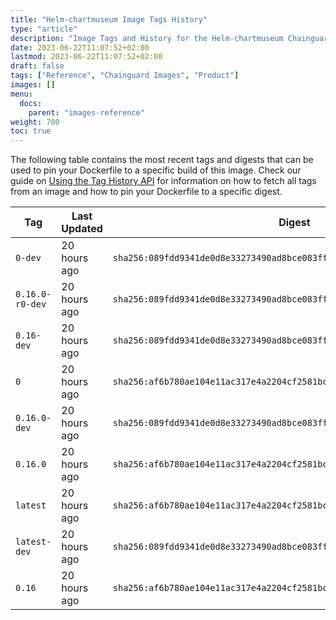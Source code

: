 ```yaml
---
title: "Helm-chartmuseum Image Tags History"
type: "article"
description: "Image Tags and History for the Helm-chartmuseum Chainguard Image"
date: 2023-06-22T11:07:52+02:00
lastmod: 2023-06-22T11:07:52+02:00
draft: false
tags: ["Reference", "Chainguard Images", "Product"]
images: []
menu:
  docs:
    parent: "images-reference"
weight: 700
toc: true
---
```


The following table contains the most recent tags and digests that can be used to pin your Dockerfile to a specific build of this image. Check our guide on [Using the Tag History API](/chainguard/chainguard-images/using-the-tag-history-api/) for information on how to fetch all tags from an image and how to pin your Dockerfile to a specific digest.

| Tag             | Last Updated | Digest                                                                    |
|-----------------|--------------|---------------------------------------------------------------------------|
| `0-dev`         | 20 hours ago | `sha256:089fdd9341de0d8e33273490ad8bce083ff96ca6c6bd147e96de88e9981401f9` |
| `0.16.0-r0-dev` | 20 hours ago | `sha256:089fdd9341de0d8e33273490ad8bce083ff96ca6c6bd147e96de88e9981401f9` |
| `0.16-dev`      | 20 hours ago | `sha256:089fdd9341de0d8e33273490ad8bce083ff96ca6c6bd147e96de88e9981401f9` |
| `0`             | 20 hours ago | `sha256:af6b780ae104e11ac317e4a2204cf2581bca507b8b4ce78f3ec17c81fe70cff7` |
| `0.16.0-dev`    | 20 hours ago | `sha256:089fdd9341de0d8e33273490ad8bce083ff96ca6c6bd147e96de88e9981401f9` |
| `0.16.0`        | 20 hours ago | `sha256:af6b780ae104e11ac317e4a2204cf2581bca507b8b4ce78f3ec17c81fe70cff7` |
| `latest`        | 20 hours ago | `sha256:af6b780ae104e11ac317e4a2204cf2581bca507b8b4ce78f3ec17c81fe70cff7` |
| `latest-dev`    | 20 hours ago | `sha256:089fdd9341de0d8e33273490ad8bce083ff96ca6c6bd147e96de88e9981401f9` |
| `0.16`          | 20 hours ago | `sha256:af6b780ae104e11ac317e4a2204cf2581bca507b8b4ce78f3ec17c81fe70cff7` |
